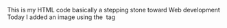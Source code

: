 This is my HTML code basically a stepping stone toward Web development
Today I added an image using the <image> tag

